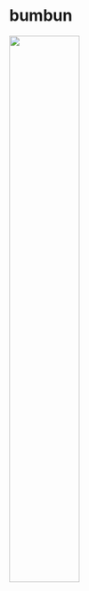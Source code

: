 # bumbun

 <img src="https://66.media.tumblr.com/5e75cc606087182343dc14419da17e6f/tumblr_pnnfazbwjr1tcblogo1_r2_1280.png" style="width:50%">
